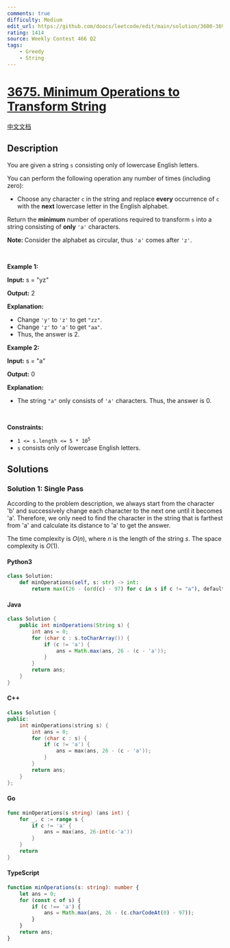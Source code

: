 ```yaml
---
comments: true
difficulty: Medium
edit_url: https://github.com/doocs/leetcode/edit/main/solution/3600-3699/3675.Minimum%20Operations%20to%20Transform%20String/README_EN.md
rating: 1414
source: Weekly Contest 466 Q2
tags:
    - Greedy
    - String
---
```


<!-- problem:start -->

# [3675. Minimum Operations to Transform String](https://leetcode.com/problems/minimum-operations-to-transform-string)

[中文文档](/solution/3600-3699/3675.Minimum%20Operations%20to%20Transform%20String/README.md)

## Description

<!-- description:start -->

<p>You are given a string <code>s</code> consisting only of lowercase English letters.</p>

<p>You can perform the following operation any number of times (including zero):</p>

<ul>
	<li>
	<p>Choose any character <code>c</code> in the string and replace <strong>every</strong> occurrence of <code>c</code> with the <strong>next</strong> lowercase letter in the English alphabet.</p>
	</li>
</ul>

<p>Return the <strong>minimum</strong> number of operations required to transform <code>s</code> into a string consisting of <strong>only</strong> <code>&#39;a&#39;</code> characters.</p>

<p><strong>Note: </strong>Consider the alphabet as circular, thus <code>&#39;a&#39;</code> comes after <code>&#39;z&#39;</code>.</p>

<p>&nbsp;</p>
<p><strong class="example">Example 1:</strong></p>

<div class="example-block">
<p><strong>Input:</strong> <span class="example-io">s = &quot;yz&quot;</span></p>

<p><strong>Output:</strong> <span class="example-io">2</span></p>

<p><strong>Explanation:</strong></p>

<ul>
	<li>Change <code>&#39;y&#39;</code> to <code>&#39;z&#39;</code> to get <code>&quot;zz&quot;</code>.</li>
	<li>Change <code>&#39;z&#39;</code> to <code>&#39;a&#39;</code> to get <code>&quot;aa&quot;</code>.</li>
	<li>Thus, the answer is 2.</li>
</ul>
</div>

<p><strong class="example">Example 2:</strong></p>

<div class="example-block">
<p><strong>Input:</strong> <span class="example-io">s = &quot;a&quot;</span></p>

<p><strong>Output:</strong> <span class="example-io">0</span></p>

<p><strong>Explanation:</strong></p>

<ul>
	<li>The string <code>&quot;a&quot;</code> only consists of <code>&#39;a&#39;</code>​​​​​​​ characters. Thus, the answer is 0.</li>
</ul>
</div>

<p>&nbsp;</p>
<p><strong>Constraints:</strong></p>

<ul>
	<li><code>1 &lt;= s.length &lt;= 5 * 10<sup>5</sup></code></li>
	<li><code>s</code> consists only of lowercase English letters.</li>
</ul>

<!-- description:end -->

## Solutions

<!-- solution:start -->

### Solution 1: Single Pass

According to the problem description, we always start from the character 'b' and successively change each character to the next one until it becomes 'a'. Therefore, we only need to find the character in the string that is farthest from 'a' and calculate its distance to 'a' to get the answer.

The time complexity is $O(n)$, where $n$ is the length of the string $s$. The space complexity is $O(1)$.

<!-- tabs:start -->

#### Python3

```python
class Solution:
    def minOperations(self, s: str) -> int:
        return max((26 - (ord(c) - 97) for c in s if c != "a"), default=0)
```

#### Java

```java
class Solution {
    public int minOperations(String s) {
        int ans = 0;
        for (char c : s.toCharArray()) {
            if (c != 'a') {
                ans = Math.max(ans, 26 - (c - 'a'));
            }
        }
        return ans;
    }
}
```

#### C++

```cpp
class Solution {
public:
    int minOperations(string s) {
        int ans = 0;
        for (char c : s) {
            if (c != 'a') {
                ans = max(ans, 26 - (c - 'a'));
            }
        }
        return ans;
    }
};
```

#### Go

```go
func minOperations(s string) (ans int) {
	for _, c := range s {
		if c != 'a' {
			ans = max(ans, 26-int(c-'a'))
		}
	}
	return
}
```

#### TypeScript

```ts
function minOperations(s: string): number {
    let ans = 0;
    for (const c of s) {
        if (c !== 'a') {
            ans = Math.max(ans, 26 - (c.charCodeAt(0) - 97));
        }
    }
    return ans;
}
```

<!-- tabs:end -->

<!-- solution:end -->

<!-- problem:end -->
